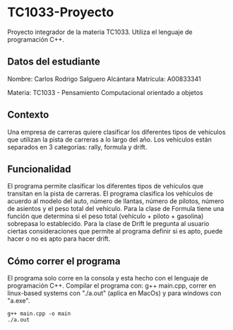 # TC1033-Proyecto
Proyecto integrador de la materia TC1033. Utiliza el lenguaje de programación C++.

## Datos del estudiante
Nombre: Carlos Rodrigo Salguero Alcántara
Matrícula: A00833341
  
  Materia: TC1033 - Pensamiento Computacional orientado a objetos

## Contexto
Una empresa de carreras quiere clasificar los diferentes tipos de vehículos que utilizan la pista de carreras a lo largo del año. Los vehículos están separados en 3 categorías: rally, formula y drift. 

## Funcionalidad
El programa permite clasificar los diferentes tipos de vehículos que transitan en la pista de carreras. El programa clasifica los vehículos de acuerdo al modelo del auto, número de llantas, número de pilotos, número de asientos y el peso total del vehículo. Para la clase de Formula tiene una función que determina si el peso total (vehículo + piloto + gasolina) sobrepasa lo establecido. Para la clase de Drift le pregunta al usuario ciertas consideraciones que permite al programa definir si es apto, puede hacer o no es apto para hacer drift.

## Cómo correr el programa
El programa solo corre en la consola y esta hecho con el lenguaje de programación C++. Compilar el programa con: g++ main.cpp, correr en linux-based systems con "./a.out" (aplica en MacOs) y para windows con "a.exe". 
``` 
g++ main.cpp -o main
./a.out
```

